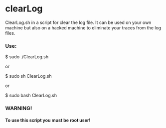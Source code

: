 # clearLog

ClearLog.sh in a script for clear the log file.
It can be used on your own machine but also on a hacked machine to eliminate your traces from the log files.

### Use:

$ sudo ./ClearLog.sh

  or

$ sudo sh ClearLog.sh

  or

$ sudo bash ClearLog.sh



### WARNING!
#### To use this script you must be root user!
